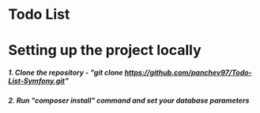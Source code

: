 Todo List
=========

# Setting up the project locally
##### 1. Clone the repository - "git clone https://github.com/panchev97/Todo-List-Symfony.git"
##### 2.  Run "composer install" command and set your database parameters
